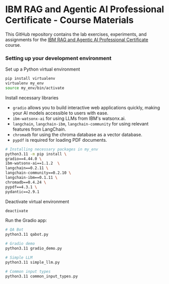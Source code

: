 # IBM RAG and Agentic AI Professional Certificate - Course Materials

This GitHub repository contains the lab exercises, experiments, and assignments for the [IBM RAG and Agentic AI Professional Certificate](https://www.coursera.org/professional-certificates/ibm-rag-and-agentic-ai) course.

### Setting up your development environment

Set up a Python virtual environment

```  bash
pip install virtualenv
virtualenv my_env
source my_env/bin/activate
```

Install necessary libraries
- `gradio` allows you to build interactive web applications quickly, making your AI models accessible to users with ease.
- `ibm-watsonx-ai` for using LLMs from IBM's watsonx.ai.
- `langchain`, `langchain-ibm`, `langchain-community` for using relevant features from LangChain.
- `chromadb` for using the chroma database as a vector database.
- `pypdf` is required for loading PDF documents.

``` bash
# Installing necessary packages in my_env
python3.11 -m pip install \
gradio==4.44.0 \
ibm-watsonx-ai==1.1.2  \
langchain==0.2.11 \
langchain-community==0.2.10 \
langchain-ibm==0.1.11 \
chromadb==0.4.24 \
pypdf==4.3.1 \
pydantic==2.9.1
```

Deactivate virtual environment

``` bash
deactivate
```

Run the Gradio app:

``` bash
# QA Bot
python3.11 qabot.py

# Gradio demo
python3.11 gradio_demo.py

# Simple LLM
python3.11 simple_llm.py

# Common input types
python3.11 common_input_types.py
```